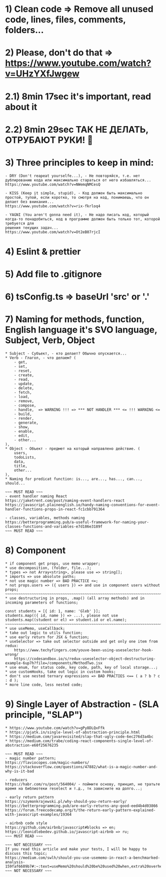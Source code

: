 # 1) Clean code => Remove all unused code, lines, files, comments, folders...

# 2) Please, don't do that => https://www.youtube.com/watch?v=UHzYXfJwgew
# 2.1) 8min 17sec it's important, read about it
# 2.2) 8min 29sec ТАК НЕ ДЕЛАТЬ, ОТРУБАЮТ РУКИ! 👹

# 3) Three principles to keep in mind: 
    - DRY (Don't reapeat yourselfe...), - Не повторяйся, т.е. нет дублированию кода или максимально стараться от него избавляться...
    https://www.youtube.com/watch?v=NWemqNMCesQ
    
    - KISS (Keep it simple, stupid), - Код должен быть максимально простой, тупой, если коротко, то смотря на код, понимаешь, что он делает без вникания... 
    https://www.youtube.com/watch?v=rix-fkrloq4

    - YAGNI (You aren't gonna need it), - Не надо писать код, который когда-то понадобиться, код в программе должен быть только тот, которой требуется для 
    решения текущих задач...
    https://www.youtube.com/watch?v=Ot2eB07rjcI

# 4) Eslint & prettier

# 5) Add file to .gitignore

# 6) tsConfig.ts => baseUrl 'src' or '.'

# 7) Naming for methods, function, English language it's SVO language, Subject, Verb, Object
    * Subject - Субъект, - кто делает? Обычно опускается...
    * Verb - Глагол, - что делаем? (
        - get,
        - set,
        - reset,
        - create,
        - read,
        - update,
        - delete,
        - fetch,
        - load,
        - remove,
        - compose,
        - handle,  => WARNING !!! => *** NOT HANDLER *** <= !!! WARNING <=
        - build,
        - render,
        - generate,
        - show,
        - enable,
        - edit,
        - other...
    ),
    * Object - Объект - предмет на который направлено действие. (
        users,
        todoLists,
        data,
        title,
        other...
    ),
    * Naming for predicat function: is..., are..., has..., can..., should...

    ~~~ MUST READ ~~~
    - event handler naming React
    https://jaketrent.com/post/naming-event-handlers-react
    https://javascript.plainenglish.io/handy-naming-conventions-for-event-handler-functions-props-in-react-fc1cbb791364

    - classes, variables, methods naming
    https://betterprogramming.pub/a-useful-framework-for-naming-your-classes-functions-and-variables-e7d186e3189f
    ~~~ MUST READ ~~~

# 8) Component
    * if component get props, use memo wrapper;
    * use decomposition, (folder, file...);
    * types => not Array<string>, please use => string[];
    * imports => use absolute paths;
    * not use magic number => BAD PRACTICE <=;
    * not props.users => ({ users }) => and use in component users without props;
    ~~~~~~~~~~~~~~~~~~~~~~~~~~~~~~~~~~~~~~~~~~~~~~~~~~~~~~~~~~~~~~~~~~~~~~~~~~~~~~~~~~~~~~    
    * use destructuring in props, .map() (all array methods) and in incoming parameters of functions;
    
    const students = [{ id: 1, name: 'Gleb' }];
    students.map(({ id, name }) => ...), please not use students.map((student or el) => student.id or el.name);
    ~~~~~~~~~~~~~~~~~~~~~~~~~~~~~~~~~~~~~~~~~~~~~~~~~~~~~~~~~~~~~~~~~~~~~~~~~~~~~~~~~~~~~~
    * use useMemo, useCallback;
    * take out logic to utils function;
    * use early return for JSX & function;
    * useSelector => take out selector outside and get only one item from redux:
        https://www.techyfingers.com/youve-been-using-useselector-hook-wrong/
        https://codesandbox.io/s/redux-useselector-object-destructuring-example-6up7h?file=/components/MethodTwo.jsx
    * use enum, for status code, key code, path, key of local storage...;
    * use customHooks, take out logic in custom hooks;
    * don't use nested ternary expressions => BAD PRACTIES <== ( a ? b ? c : d );
    * more line code, less nested code;

# 9) Single Layer of Abstraction - (SLA principle, "SLAP")
    * https://www.youtube.com/watch?v=gPy8DLQxFfk
    * https://pjatk.in/single-level-of-abstraction-principle.html
    * https://medium.com/javarevisited/slap-that-ugly-code-6ec276d3a4bc
    * https://medium.com/trabe/coding-react-components-single-level-of-abstraction-e60f25676235

    ~~~ MUST READ ~~~
    - magic number pattern;
    https://flaviocopes.com/magic-numbers/
    https://stackoverflow.com/questions/47882/what-is-a-magic-number-and-why-is-it-bad

    - reducers
    https://habr.com/ru/post/564004/ - поймите основу, принцип, не тратьте время на библиотеки reselect и т.д., тк зависните на долго...;

    - early return pattern
    https://szymonkrajewski.pl/why-should-you-return-early/
    https://betterprogramming.pub/are-early-returns-any-good-eed4b4d03866
    https://forum.freecodecamp.org/t/the-return-early-pattern-explained-with-javascript-examples/19364

    - airbnb code style
    https://github.com/airbnb/javascript#blocks => en;
    https://leonidlebedev.github.io/javascript-airbnb => ru;
    ~~~ MUST READ ~~~

    ~~~ NOT NECESSARY ~~~
    If you read this article and make your tests, I will be happy to discuss this topic;
    https://medium.com/swlh/should-you-use-usememo-in-react-a-benchmarked-analysis-159faf6609b7#:~:text=useMemo%20should%20be%20used%20when,extra%20overhead%20for%20its%20usage
    ~~~ NOT NECESSARY ~~~